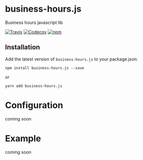 # business-hours.js
Business hours javascript lib

[![Travis](https://img.shields.io/travis/littletower/business-hours.js.svg?style=flat-square)]()
[![Codecov](https://img.shields.io/codecov/c/github/littletower/business-hours.js.svg?style=flat-square)]()
[![npm](https://img.shields.io/npm/v/business-hours.js.svg?style=flat-square)]()

## Installation

Add the latest version of `business-hours.js` to your package.json:
```
npm install business-hours.js --save
```
or
```
yarn add business-hours.js
```


# Configuration
coming soon

# Example
coming soon
